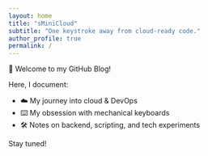 ```yaml
---
layout: home
title: "sMiniCloud"
subtitle: "One keystroke away from cloud-ready code."
author_profile: true
permalink: /
---
```


👋 Welcome to my GitHub Blog!

Here, I document:
- ☁️ My journey into cloud & DevOps
- ⌨️ My obsession with mechanical keyboards
- 🛠️ Notes on backend, scripting, and tech experiments

Stay tuned!